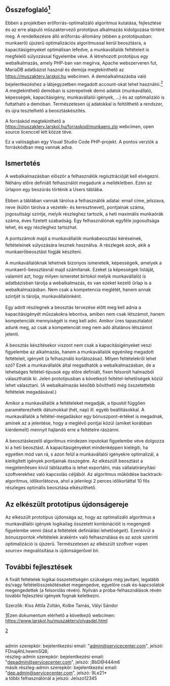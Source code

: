 </p>
<h2>Összefoglaló<a class="sdfootnoteanc" name="sdfootnote1anc" href="#sdfootnote1sym"><sup>1</sup></a></font></h2>
<p style="line-height: 150%">Ebben
a projektben erőforrás-optimalizáló algoritmus kutatása,
fejlesztése és az erre alapuló műszaktervező prototípus
alkalmazás kidolgozása történt meg. A rendelkezésre álló
erőforrás-állomány (ebben a prototípusban: munkaerő) újszerű
optimalizációs algoritmussal kerül beosztásra, a
kapacitásigényeket optimálisan lefedve, a munkavállalók
feltételeit is megfelelő súlyozással figyelembe véve. A
létrehozott prototípus egy webalkalmazás, amely PHP-ban van
megírva, Apache webszerveren fut, MariaDB adatbázist használ és
demója megtekinthető az <a href="https://muszakterv.larskol.hu" name="https://muszakterv.larskol.hu"> https://muszakterv.larskol.hu</a> webcímen. 
A demóalkalmazásba való bejelentkezéshez a lábjegyzetben
megadott account-okat lehet használni.<a class="sdfootnoteanc" name="sdfootnote2anc" href="#sdfootnote2sym"><sup>2</sup></a>
A megtekinthető demóban is
szerepelnek demó adatok (munkavállaló, képességek,
kapacitásigény, munkavállalói igények, …) és az optimalizáló
is futtatható a demóban. Természetesen új adatokkal is
feltölthető a rendszer, és újra tesztelhető a beosztáskészítés.
</p>
<p >A forráskód megtekinthető a <a href="https://muszakterv.larskol.hu/forraskod/munkaero.zip" name="https://muszakterv.larskol.hu/forraskod/munkaero.zip"> https://muszakterv.larskol.hu/forraskod/munkaero.zip</a> webcímen, open source
licenccel lett közzé téve.</p> Ez a valóságban egy Visual Studio Code PHP-projekt. A pontos verziók a forráskódban meg vannak adva.

<h2>Ismertetés</h2>
<p style="line-height: 150%">A webalkalmazásban először a felhasználók regisztrációját kell
elvégezni. Néhány előre definiált felhasználót megadunk a
mellékletben. Ezen az űrlapon egy beszúrás történik a Users
táblába.</p>


<p style="line-height: 150%"> Ebben a
táblában vannak tárolva a felhasználók adatai: email címe,
jelszava, neve (külön tárolva a vezeték- és keresztnevet), pontjainak száma,
jogosultsági szintje, melyik részleghez tartozik, a heti maximális munkaórák száma, éves fizetett
szabadság. Egy felhasználónak egyféle jogosultsága lehet, és egy részleghez tartozhat. 
</p> 

<p style="line-height: 150%">A
pontszámok majd a munkavállalók munkabeosztási kéréseinek,
feltételeinek súlyozására lesznek használva.  A részlegek azok,
akik a munkaerőbeosztást fogják készíteni.
</p>

<p style="line-height: 150%">A
munkavállalóknak lehetnek bizonyos ismereteik, képességeik,
amelyek a munkaerő-beosztásnál majd számítanak. Ezeket (a
képességek listáját, valamint azt, hogy milyen ismeretet birtokol
melyik munkavállaló) is adatbázisban tárolja a webalkalmazás, és
van ezeket kezelő űrlap is a webalkalmazásban. Nem csak a
kompetencia meglétét, hanem annak szintjét is tárolja,
munkavállalónként.</p>


<p align="left" style="line-height: 150%">Egy
adott részlegnek a beosztás tervezése előtt meg kell adnia a
kapacitásigényét műszakokra lebontva, amiben nem csak létszámot,
hanem kompetenciák mennyiségét is meg kell adni. Amikor üres
tapasztalatot adunk meg, az csak a kompetenciát meg nem adó
általános létszámot jelenti.</p>



<p align="left" style="line-height: 150%"> A
beosztás készítésekor viszont nem csak a kapacitásigényeket
veszi figyelembe az alkalmazás, hanem a munkavállalók egyénileg
megadott feltételeit, igényeit (a felhasználó korlátozásai).
Milyen feltételekről lehet szó? Ezek a munkavállalók által
megadhatók a webalkalmazásban, de a lehetséges feltétel-típusok
egy előre definiált, fixen felsorolt halmazból választhatók ki.
Jelen prototipusban a következő feltétel-lehetőségek közül
lehet választani. (A webalkalmazás később bővíthető még
összetettebb feltételek megadásával.)
</p>



<p align="left" style="line-height: 150%">Amikor
a munkavállalók a feltételeket megadják, a típustól függően
paraméterezhetik dátumokkal (hét, nap) ill. egyéb beállításokkal.
A munkavállalók a feltétel-megadáskor egy bónuszpont-értéket
is megadnak, aminek az a jelentése, hogy a meglévő pontjai közül
(amiket korábban kiérdemelt) mennyit hajlandó erre a feltételre
rászánni. </p>



<p style="line-height: 150%">A
beosztáskezelő algoritmus mindezen inputokat figyelembe véve
dolgozza ki a heti beosztást. A kapacitásigényeket mindenképpen
kielégíti, ha egyetlen mód van rá, s azon felül a munkavállalói
igényekre optimalizál, a kielégített igények pontjainak
összegére. Az elkészült beosztást a megjelenítésen kívül
táblázatba is lehet exportálni, más vállalatirányítási
szoftverekhez való kapcsolás céljából. Az algoritmus működése
backtrack-algoritmus, időkorlátozva, ahol a jelenlegi 2 perces
időkorláttal 10 fős részleges optimális beosztása elkészíthető.</p>



<h2>Az elkészült prototípus újdonságereje</h2>

<p style="line-height: 150%">Az
elkészült prototípus újdonsága az, hogy az optimalizáló
algoritmus a munkavállalói igények logikailag összetett
kombinációit is megengedi figyelembe venni (lásd a feltételek
definiálási lehetőségeit). Ezenkívül a bónuszpontok
»feltételek áraként« való felhasználása és az azok szerinti
optimalizáció is újszerű. Természetesen az elkészült szoftver
»open source« megvalósítása is újdonságerővel bír.</p>

<h2>További
fejlesztések</h2>

<p>A fixált feltételek logikai
összetettségén szükséges még javítani, legalább és/vagy
feltételösszekötéseket megengedve, egyelőre csak és-kapcsolatok
megengedettek (a felsorolás révén). Nyilván a
próba-felhasználások révén további fejlesztési igények fognak
keletkezni.</p>

<p>Szerzők: Kiss Attila Zoltán, Kolbe Tamás, Vályi Sándor</p>

<div id="sdfootnote1"><p class="sdfootnote"><a class="sdfootnotesym" name="sdfootnote1sym" href="#sdfootnote1anc">1</a>Ezen
	dokumentum elérhető a következő
	webcímen:<br/>
<a href="https://www.larskol.hu/muszakterv/olvasdel.html" name="https://www.larskol.hu/muszakterv/olvasdel.html">https://www.larskol.hu/muszakterv/olvasdel.html</a></p>
</div>
<div id="sdfootnote2"><p class="sdfootnote"><a class="sdfootnotesym" name="sdfootnote1sym" href="#sdfootnote1anc">2</a>

<br> admin szerepkör: bejelentkezési email: "admin@servicecenter.com", jelszó: FDnajAhLhewmSQ8;
<br> részleg-admin szerepkör: bejelentkezési email: "depadmin@servicecenter.com", jelszó: ;BbD@444m6 
<br> másik részleg-admin szerepkör: bejelentkezési email: "dep.admin@servicecenter.com", jelszó: 9Le$2$1* 
<br> a többi felhasználónál a jelszó: Jelszo12345</p>
</div>

</body>
</html>
